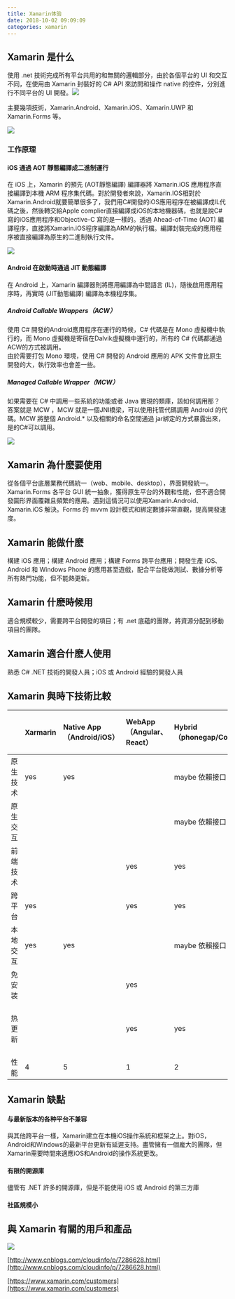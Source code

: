 ```yaml
---
title: Xamarin体验
date: 2018-10-02 09:09:09
categories: xamarin
---
```

## Xamarin 是什么

使用 .net 技術完成所有平台共用的和無關的邏輯部分，由於各個平台的 UI 和交互不同，在使用由 Xamarin 封裝好的 C\# API 來訪問和操作 native 的控件，分別進行不同平台的 UI 開發。![](./xarmarinchu-bu-le-jie/xamarin-share.png)

主要幾項技術，Xamarin.Android、Xamarin.iOS、Xamarin.UWP 和 Xamarin.Forms 等。

![](./xarmarinchu-bu-le-jie/xamarinwhat.png)

### 工作原理

#### iOS 通過 AOT 靜態編譯成二進制運行

在 iOS 上，Xamarin 的預先 \(AOT靜態編譯\) 編譯器將 Xamarin.iOS 應用程序直接編譯到本機 ARM 程序集代碼。對於開發者來說，Xamarin.IOS相對於Xamarin.Android就要簡單很多了，我們用C\#開發的iOS應用程序在被編譯成IL代碼之後，然後轉交給Apple complier直接編譯成iOS的本地機器碼，也就是說C\#寫的iOS應用程序和Objective-C 寫的是一樣的。透過 Ahead-of-Time \(AOT\) 編譯程序，直接將Xamarin.iOS程序編譯為ARM的執行檔。編譯封裝完成的應用程序被直接編譯為原生的二進制執行文件。

![](./xarmarinchu-bu-le-jie/xamarin-iOS-run.png)

#### Android 在啟動時通過 JIT 動態編譯

在 Android 上，Xamarin 編譯器則將應用編譯為中間語言 \(IL\)，隨後啟用應用程序時，再實時 \(JIT動態編譯\) 編譯為本機程序集。

##### Android Callable Wrappers（ACW）

使用 C\# 開發的Android應用程序在運行的時候，C\# 代碼是在 Mono 虛擬機中執行的，而 Mono 虛擬機是寄宿在Dalvik虛擬機中運行的，所有的 C\# 代碼都通過ACW的方式被調用。  
由於需要打包 Mono 環境，使用 C\# 開發的 Android 應用的 APK 文件會比原生開發的大，執行效率也會差一些。

##### Managed Callable Wrapper（MCW）

如果需要在 C\# 中調用一些系統的功能或者 Java 實現的類庫，該如何調用那？ 答案就是 MCW ，MCW 就是一個JNI橋梁，可以使用托管代碼調用 Android 的代碼。MCW 將整個 Android.\*  以及相關的命名空間通過 jar綁定的方式暴露出來，是的C\#可以調用。

![](./xarmarinchu-bu-le-jie/xamarin-android-mono.png)

## Xamarin 為什麽要使用

從各個平台底層業務代碼統一（web、mobile、desktop），界面開發統一。Xamarin.Forms 各平台 GUI 統一抽象，獲得原生平台的外觀和性能，但不適合開發圖形界面覆雜且頻繁的應用。遇到這情況可以使用Xamarin.Android、Xamarin.iOS 解決。Forms 的 mvvm 設計模式和綁定數據非常直觀，提高開發速度。

## Xamarin 能做什麽

構建 iOS 應用；構建 Android 應用；構建 Forms 跨平台應用；開發生產 iOS、Android 和 Windows Phone 的應用甚至遊戲，配合平台能做測試、數據分析等所有熱門功能，但不能熱更新。

## Xamarin 什麽時候用

適合規模較少，需要跨平台開發的項目；有 .net 底蘊的團隊，將資源分配到移動項目的團隊。

## Xamarin 適合什麽人使用

熟悉 C\# .NET 技術的開發人員；iOS 或 Android 經驗的開發人員

## Xamarin 與時下技術比較

|  | Xarmarin | Native App（Android/iOS） | WebApp（Angular、React） | Hybrid（phonegap/Cordova） | 基于JS的Native（RN） | PWA | U3D |
| :--- | :--- | :--- | :--- | :--- | :--- | :--- | :--- |
| 原生技术 | yes | yes |  | maybe 依賴接口 | yes |  | yes |
| 原生交互 |  |  |  | maybe 依賴接口 | yes |  | yes |
| 前端技术 |  |  | yes | yes | yes | yes | yes |
| 跨平台 | yes |  | yes | yes | yes | yes | yes |
| 本地交互 | yes | yes |  | maybe 依賴接口 | yes |  | yes |
| 免安装 |  |  | yes |  |  | yes | yes |
| 热更新 |  |  | yes | yes | yes 但 iOS 含有 jspatch 被禁止 | yes | yes |
| 性能 | 4 | 5 | 1 | 2 | 2 | 3 | 3 |

## Xamarin 缺點

#### 与最新版本的各种平台不兼容

與其他跨平台一樣，Xamarin建立在本機iOS操作系統和框架之上。對iOS，Android和Windows的最新平台更新有延遲支持。盡管擁有一個龐大的團隊，但Xamarin需要時間來適應iOS和Android的操作系統更改。

#### 有限的開源庫

儘管有 .NET 許多的開源庫，但是不能使用 iOS 或 Android 的第三方庫

#### 社區規模小

## 與 Xamarin 有關的用戶和產品
![](./xarmarinchu-bu-le-jie/xamarin_reply.png)

[http://www.cnblogs.com/cloudinfo/p/7286628.html](http://www.cnblogs.com/cloudinfo/p/7286628.html)

[https://www.xamarin.com/customers](https://www.xamarin.com/customers)

